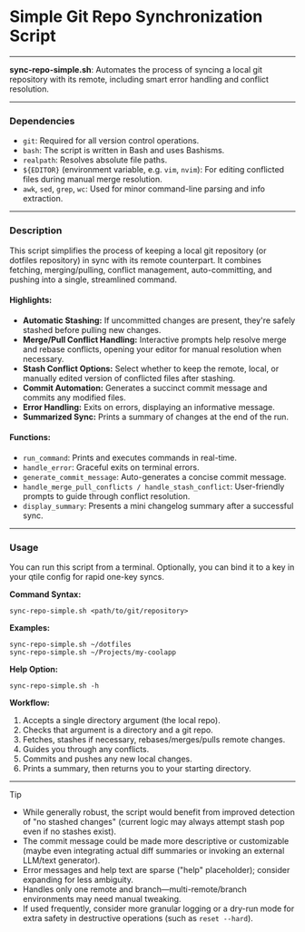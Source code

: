 # Simple Git Repo Synchronization Script

---

**sync-repo-simple.sh**: Automates the process of syncing a local git repository with its remote, including smart error handling and conflict resolution.

---

### Dependencies

- `git`: Required for all version control operations.
- `bash`: The script is written in Bash and uses Bashisms.
- `realpath`: Resolves absolute file paths.
- `${EDITOR}` (environment variable, e.g. `vim`, `nvim`): For editing conflicted files during manual merge resolution.
- `awk`, `sed`, `grep`, `wc`: Used for minor command-line parsing and info extraction.

---

### Description

This script simplifies the process of keeping a local git repository (or dotfiles repository) in sync with its remote counterpart. It combines fetching, merging/pulling, conflict management, auto-committing, and pushing into a single, streamlined command.

#### Highlights:

- **Automatic Stashing:** If uncommitted changes are present, they're safely stashed before pulling new changes.
- **Merge/Pull Conflict Handling:** Interactive prompts help resolve merge and rebase conflicts, opening your editor for manual resolution when necessary.
- **Stash Conflict Options:** Select whether to keep the remote, local, or manually edited version of conflicted files after stashing.
- **Commit Automation:** Generates a succinct commit message and commits any modified files.
- **Error Handling:** Exits on errors, displaying an informative message.
- **Summarized Sync:** Prints a summary of changes at the end of the run.

#### Functions:

- `run_command`: Prints and executes commands in real-time.
- `handle_error`: Graceful exits on terminal errors.
- `generate_commit_message`: Auto-generates a concise commit message.
- `handle_merge_pull_conflicts / handle_stash_conflict`: User-friendly prompts to guide through conflict resolution.
- `display_summary`: Presents a mini changelog summary after a successful sync.

---

### Usage

You can run this script from a terminal. Optionally, you can bind it to a key in your qtile config for rapid one-key syncs.

**Command Syntax:**
```
sync-repo-simple.sh <path/to/git/repository>
```
**Examples:**
```
sync-repo-simple.sh ~/dotfiles
sync-repo-simple.sh ~/Projects/my-coolapp
```

**Help Option:**
```
sync-repo-simple.sh -h
```

**Workflow:**
1. Accepts a single directory argument (the local repo).
2. Checks that argument is a directory and a git repo.
3. Fetches, stashes if necessary, rebases/merges/pulls remote changes.
4. Guides you through any conflicts.
5. Commits and pushes any new local changes.
6. Prints a summary, then returns you to your starting directory.

---

> [!TIP]
> - While generally robust, the script would benefit from improved detection of "no stashed changes" (current logic may always attempt stash pop even if no stashes exist).
> - The commit message could be made more descriptive or customizable (maybe even integrating actual diff summaries or invoking an external LLM/text generator).
> - Error messages and help text are sparse ("help" placeholder); consider expanding for less ambiguity.
> - Handles only one remote and branch—multi-remote/branch environments may need manual tweaking.
> - If used frequently, consider more granular logging or a dry-run mode for extra safety in destructive operations (such as `reset --hard`).